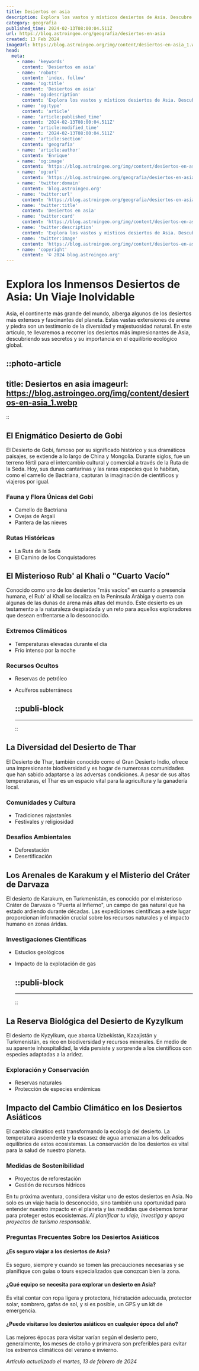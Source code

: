 ```yaml
---
title: Desiertos en asia
description: Explora los vastos y místicos desiertos de Asia. Descubre paisajes únicos y secretos escondidos en el corazón de la naturaleza más extrema.
category: geografia
published_time: 2024-02-13T08:00:04.511Z
url: https://blog.astroingeo.org/geografia/desiertos-en-asia
created: 13 Feb 2024
imageUrl: https://blog.astroingeo.org/img/content/desiertos-en-asia_1.webp
head:
  meta:
    - name: 'keywords'
      content: 'Desiertos en asia'
    - name: 'robots'
      content: 'index, follow'
    - name: 'og:title'
      content: 'Desiertos en asia'
    - name: 'og:description'
      content: 'Explora los vastos y místicos desiertos de Asia. Descubre paisajes únicos y secretos escondidos en el corazón de la naturaleza más extrema.'
    - name: 'og:type'
      content: 'article'
    - name: 'article:published_time'
      content: '2024-02-13T08:00:04.511Z'
    - name: 'article:modified_time'
      content: '2024-02-13T08:00:04.511Z'
    - name: 'article:section'
      content: 'geografia'
    - name: 'article:author'
      content: 'Enrique'
    - name: 'og:image'
      content: 'https://blog.astroingeo.org/img/content/desiertos-en-asia_1.webp'
    - name: 'og:url'
      content: 'https://blog.astroingeo.org/geografia/desiertos-en-asia'
    - name: 'twitter:domain'
      content: 'blog.astroingeo.org'
    - name: 'twitter:url'
      content: 'https://blog.astroingeo.org/geografia/desiertos-en-asia'
    - name: 'twitter:title'
      content: 'Desiertos en asia'
    - name: 'twitter:card'
      content: 'https://blog.astroingeo.org/img/content/desiertos-en-asia_1.webp'
    - name: 'twitter:description'
      content: 'Explora los vastos y místicos desiertos de Asia. Descubre paisajes únicos y secretos escondidos en el corazón de la naturaleza más extrema.'
    - name: 'twitter:image'
      content: 'https://blog.astroingeo.org/img/content/desiertos-en-asia_1.webp'
    - name: 'copyright'
      content: '© 2024 blog.astroingeo.org'
---
```

# Explora los Inmensos Desiertos de Asia: Un Viaje Inolvidable

Asia, el continente más grande del mundo, alberga algunos de los desiertos más extensos y fascinantes del planeta. Estas vastas extensiones de arena y piedra son un testimonio de la diversidad y majestuosidad natural. En este artículo, te llevaremos a recorrer los desiertos más impresionantes de Asia, descubriendo sus secretos y su importancia en el equilibrio ecológico global.


::photo-article
---
title: Desiertos en asia
imageurl: https://blog.astroingeo.org/img/content/desiertos-en-asia_1.webp
---
::


## El Enigmático Desierto de Gobi

El Desierto de Gobi, famoso por su significado histórico y sus dramáticos paisajes, se extiende a lo largo de China y Mongolia. Durante siglos, fue un terreno fértil para el intercambio cultural y comercial a través de la Ruta de la Seda. Hoy, sus dunas cantarinas y las raras especies que lo habitan, como el camello de Bactriana, capturan la imaginación de científicos y viajeros por igual.

### Fauna y Flora Únicas del Gobi
- Camello de Bactriana
- Ovejas de Argalí
- Pantera de las nieves

### Rutas Históricas
- La Ruta de la Seda
- El Camino de los Conquistadores

## El Misterioso Rub' al Khali o "Cuarto Vacío"

Conocido como uno de los desiertos "más vacíos" en cuanto a presencia humana, el Rub' al Khali se localiza en la Península Arábiga y cuenta con algunas de las dunas de arena más altas del mundo. Este desierto es un testamento a la naturaleza despiadada y un reto para aquellos exploradores que desean enfrentarse a lo desconocido.

### Extremos Climáticos
- Temperaturas elevadas durante el día
- Frío intenso por la noche

### Recursos Ocultos
- Reservas de petróleo
- Acuíferos subterráneos


  ::publi-block
  ---
  ---
  ::
  
  
## La Diversidad del Desierto de Thar

El Desierto de Thar, también conocido como el Gran Desierto Indio, ofrece una impresionante biodiversidad y es hogar de numerosas comunidades que han sabido adaptarse a las adversas condiciones. A pesar de sus altas temperaturas, el Thar es un espacio vital para la agricultura y la ganadería local.

### Comunidades y Cultura
- Tradiciones rajastaníes
- Festivales y religiosidad

### Desafíos Ambientales
- Deforestación
- Desertificación

## Los Arenales de Karakum y el Misterio del Cráter de Darvaza

El desierto de Karakum, en Turkmenistán, es conocido por el misterioso Cráter de Darvaza o "Puerta al Infierno", un campo de gas natural que ha estado ardiendo durante décadas. Las expediciones científicas a este lugar proporcionan información crucial sobre los recursos naturales y el impacto humano en zonas áridas.

### Investigaciones Científicas
- Estudios geológicos
- Impacto de la explotación de gas


  ::publi-block
  ---
  ---
  ::
  
  
## La Reserva Biológica del Desierto de Kyzylkum

El desierto de Kyzylkum, que abarca Uzbekistán, Kazajistán y Turkmenistán, es rico en biodiversidad y recursos minerales. En medio de su aparente inhospitalidad, la vida persiste y sorprende a los científicos con especies adaptadas a la aridez.

### Exploración y Conservación
- Reservas naturales
- Protección de especies endémicas

## **Impacto del Cambio Climático en los Desiertos Asiáticos**

El cambio climático está transformando la ecología del desierto. La temperatura ascendente y la escasez de agua amenazan a los delicados equilibrios de estos ecosistemas. La conservación de los desiertos es vital para la salud de nuestro planeta.

### Medidas de Sostenibilidad
- Proyectos de reforestación
- Gestión de recursos hídricos

En tu próxima aventura, considera visitar uno de estos desiertos en Asia. No solo es un viaje hacia lo desconocido, sino también una oportunidad para entender nuestro impacto en el planeta y las medidas que debemos tomar para proteger estos ecosistemas. *Al planificar tu viaje, investiga y apoya proyectos de turismo responsable.*

### Preguntas Frecuentes Sobre los Desiertos Asiáticos

#### ¿Es seguro viajar a los desiertos de Asia?
Es seguro, siempre y cuando se tomen las precauciones necesarias y se planifique con guías o tours especializados que conozcan bien la zona.

#### ¿Qué equipo se necesita para explorar un desierto en Asia?
Es vital contar con ropa ligera y protectora, hidratación adecuada, protector solar, sombrero, gafas de sol, y si es posible, un GPS y un kit de emergencia.

#### ¿Puede visitarse los desiertos asiáticos en cualquier época del año?
Las mejores épocas para visitar varían según el desierto pero, generalmente, los meses de otoño y primavera son preferibles para evitar los extremos climáticos del verano e invierno.

_Artículo actualizado el martes, 13 de febrero de 2024_